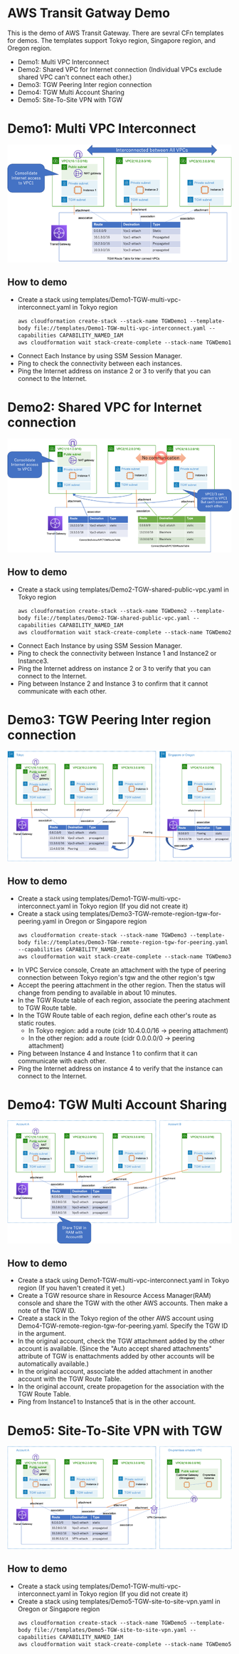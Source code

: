 # AWS Transit Gatway Demo 

This is the demo of AWS Transit Gateway. There are sevral CFn templates for demos.
The templates support Tokyo region, Singapore region, and Oregon region.

- Demo1: Multi VPC Interconnect
- Demo2: Shared VPC for Internet connection (Individual VPCs exclude shared VPC can't connect each other.)
- Demo3: TGW Peering Inter region connection
- Demo4: TGW Multi Account Sharing
- Demo5: Site-To-Site VPN with TGW


# Demo1: Multi VPC Interconnect

![demo1-tgw-Interconnect-vpcs](./images/demo1-tgw-Interconnect-vpcs.png)

## How to demo

- Create a stack using templates/Demo1-TGW-multi-vpc-interconnect.yaml in Tokyo region
  ```
  aws cloudformation create-stack --stack-name TGWDemo1 --template-body file://templates/Demo1-TGW-multi-vpc-interconnect.yaml --capabilities CAPABILITY_NAMED_IAM
  aws cloudformation wait stack-create-complete --stack-name TGWDemo1
  ```
- Connect Each Instance by using SSM Session Manager. 
- Ping to check the connectivity between each instances. 
- Ping the Internet address on instance 2 or 3 to verify that you can connect to the Internet.


# Demo2: Shared VPC for Internet connection

![demo2-tgw-shared-public-vpc](./images/demo2-tgw-shared-public-vpc.png)

## How to demo

- Create a stack using templates/Demo2-TGW-shared-public-vpc.yaml in Tokyo region
  ```
  aws cloudformation create-stack --stack-name TGWDemo2 --template-body file://templates/Demo2-TGW-shared-public-vpc.yaml --capabilities CAPABILITY_NAMED_IAM
  aws cloudformation wait stack-create-complete --stack-name TGWDemo2
  ```
- Connect Each Instance by using SSM Session Manager. 
- Ping to check the connectivity between Instance 1 and Instance2 or Instance3. 
- Ping the Internet address on instance 2 or 3 to verify that you can connect to the Internet.
- Ping between Instance 2 and Instance 3 to confirm that it cannot communicate with each other. 

# Demo3: TGW Peering Inter region connection

![demo3-tgw-region-peering](./images/demo3-tgw-region-peering.png)

## How to demo

- Create a stack using templates/Demo1-TGW-multi-vpc-interconnect.yaml in Tokyo region (If you did not create it)
- Create a stack using templates/Demo3-TGW-remote-region-tgw-for-peering.yaml in Oregon or Singapore region
  ```
  aws cloudformation create-stack --stack-name TGWDemo3 --template-body file://templates/Demo3-TGW-remote-region-tgw-for-peering.yaml --capabilities CAPABILITY_NAMED_IAM
  aws cloudformation wait stack-create-complete --stack-name TGWDemo3
  ```
- In VPC Service console, Create an attachment with the type of peering connection between Tokyo region's tgw and the other region's tgw
- Accept the peering attachment in the other region. Then the status will change from pending to available in about 10 minutes.
- In the TGW Route table of each region, associate the peering atachment to TGW Route table.
- In the TGW Route table of each region, define each other's route as static routes.
  - In Tokyo region: add a route (cidr 10.4.0.0/16 -> peering attachment)
  - In the other region: add a route (cidr 0.0.0.0/0 -> peering attachment)
- Ping between Instance 4 and Instance 1 to confirm that it can communicate with each other. 
- Ping the Internet address on instance 4 to verify that the instance can connect to the Internet.

# Demo4: TGW Multi Account Sharing

![demo4-tgw-multiaccount-sharing](./images/demo4-tgw-multiaccount-sharing.png)

## How to demo

- Create a stack using Demo1-TGW-multi-vpc-interconnect.yaml in Tokyo region (If you haven't created it yet.)
- Create a TGW resource share in Resource Access Manager(RAM) console and share the TGW with the other AWS accounts. Then make a note of the TGW ID.
- Create a stack in the Tokyo region of the other AWS account using Demo4-TGW-remote-region-tgw-for-peering.yaml. Specify the TGW ID in the argument.
- In the original account, check the TGW attachment added by the other account is available. (Since the "Auto accept shared attachments" attribute of TGW is enattachments added by other accounts will be automatically available.)
- In the original account, associate the added attachment in another account with the TGW Route Table.
- In the original account, create propagetion for the association with the TGW Route Table.
- Ping from Instance1 to Instance5 that is in the other account.


# Demo5: Site-To-Site VPN with TGW

![demo5-tgw-site-to-site-vpn](./images/demo5-tgw-site-to-site-vpn.png)

## How to demo

- Create a stack using templates/Demo1-TGW-multi-vpc-interconnect.yaml in Tokyo region (If you did not create it)
- Create a stack using templates/Demo5-TGW-site-to-site-vpn.yaml in Oregon or Singapore region
  ```
  aws cloudformation create-stack --stack-name TGWDemo5 --template-body file://templates/Demo5-TGW-site-to-site-vpn.yaml --capabilities CAPABILITY_NAMED_IAM
  aws cloudformation wait stack-create-complete --stack-name TGWDemo5
  ```
